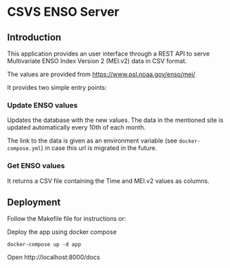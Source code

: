 # CSVS ENSO Server

## Introduction

This application provides an user interface through a REST API to serve Multivariate ENSO Index Version 2 (MEI.v2) data 
in CSV format.

The values are provided from https://www.psl.noaa.gov/enso/mei/

It provides two simple entry points:

### Update ENSO values

Updates the database with the new values. The data in the mentioned site is updated automatically every 10th of each 
month.

The link to the data is given as an environment variable (see `docker-compose.yml`) in case this url is migrated in the
future.

### Get ENSO values

It returns a CSV file containing the Time and MEI.v2 values as columns.


## Deployment

Follow the Makefile file for instructions or:

Deploy the app using docker compose

```docker
docker-compose up -d app
```

Open http://localhost:8000/docs
